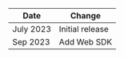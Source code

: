 | Date          | Change            |
|---------------|-------------------|
| July 2023 | Initial release  |
| Sep 2023 | Add Web SDK |